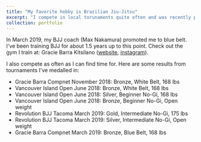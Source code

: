 ```yaml
---
title: "My favorite hobby is Brazilian Jiu-Jitsu"
excerpt: "I compete in local torunaments quite often and was recently promoted to blue belt by my coach, Max Nakamura!.<br/><img src='/images/blue-belt.jpg'><img src = '/images/revolution-torunament.jpg'>"
collection: portfolio
---
```


In March 2019, my BJJ coach (Max Nakamura) promoted me to blue belt. I've been training BJJ for about 1.5 years up to this point. Check out the gym I train at: Gracie Barra Kitsilano ([website](https://gbkitsilano.com/), [instagram](https://www.instagram.com/gbkitsilano/)). 

I also compete as often as I can find time for. Here are some results from tournaments I've medalled in:

- Gracie Barra Compnet November 2018: Bronze, White Belt, 168 lbs
- Vancouver Island Open June 2018: Bronze, White Belt, 168 lbs
- Vancouver Island Open June 2018: Silver, Beginner No-Gi, 168 lbs
- Vancouver Island Open June 2018: Bronze, Beginner No-Gi, Open weight
- Revolution BJJ Tacoma March 2019: Gold, Intermediate No-Gi, 175 lbs
- Revolution BJJ Tacoma March 2019: Silver, Intermediate No-Gi, Open weight
- Gracie Barra Compnet March 2019: Bronze, Blue Belt, 168 lbs 
